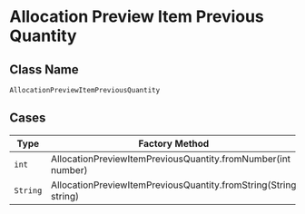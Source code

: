 
# Allocation Preview Item Previous Quantity

## Class Name

`AllocationPreviewItemPreviousQuantity`

## Cases

| Type | Factory Method |
|  --- | --- |
| `int` | AllocationPreviewItemPreviousQuantity.fromNumber(int number) |
| `String` | AllocationPreviewItemPreviousQuantity.fromString(String string) |

